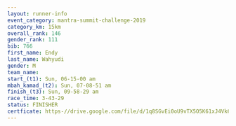 ```yaml
---
layout: runner-info 
event_category: mantra-summit-challenge-2019 
category_km: 15km 
overall_rank: 146
gender_rank: 111
bib: 766
first_name: Endy
last_name: Wahyudi
gender: M
team_name: 
start_(t1): Sun, 06-15-00 am
mbah_kamad_(t2): Sun, 07-08-51 am
finish_(t3): Sun, 09-58-29 am
race_time: 3-43-29
status: FINISHER
certficate: https-//drive.google.com/file/d/1q8SGvEi0oU9vTX5O5K61xJ4Vk6GmqrP5/view?usp=sharing
---
```

